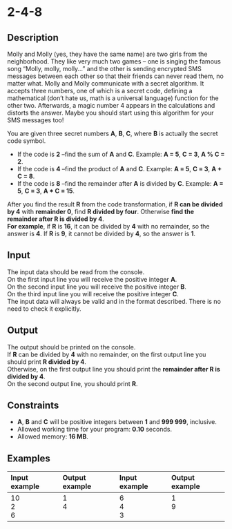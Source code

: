 # 2-4-8

## Description  

Molly and Molly (yes, they have the same name) are two girls from the neighborhood. They like very much two games – one is singing the famous song “Molly, molly, molly…” and the other is sending encrypted SMS messages between each other so that their friends can never read them, no matter what.
Molly and Molly communicate with a secret algorithm. It accepts three numbers, one of which is a secret code, defining a mathematical (don’t hate us, math is a universal language) function for the other two. Afterwards, a magic number 4 appears in the calculations and distorts the answer. Maybe you should start using this algorithm for your SMS messages too!

You are given three secret numbers **A**, **B**, **C**, where **B** is actually the secret code symbol.  
- If the code is **2** –find the sum of **A** and **C**. Example: **A = 5**, **C = 3**, **A % C = 2**.
- If the code is **4** –find the product of **A** and **C**. Example: **A = 5**, **C = 3**, **A + C = 8**.
- If the code is **8** –find the remainder after **A** is divided by **C**. Example: **A = 5**, **C = 3**, **A * C = 15**.  

After you find the result **R** from the code transformation, if **R can be divided by 4** with **remainder 0**, find **R divided by four**. Otherwise **find the remainder after R is divided by 4**.   
**For example**, if **R** is **16**, it can be divided by **4** with no remainder, so the answer is **4**. If **R** is **9**, it cannot be divided by **4**, so the answer is **1**.

## Input  

The input data should be read from the console.  
On the first input line you will receive the positive integer **A**.  
On the second input line you will receive the positive integer **B**.  
On the third input line you will receive the positive integer **C**.  
The input data will always be valid and in the format described. There is no need to check it explicitly.  

## Output

The output should be printed on the console.  
If **R** can be divided by **4** with no remainder, on the first output line you should print **R divided by 4**.  
Otherwise, on the first output line you should print the **remainder after R is divided by 4**.  
On the second output line, you should print **R**.  

## Constraints

- **A**, **B** and **C** will be positive integers between **1** and **999 999**, inclusive.
- Allowed working time for your program: **0.10** seconds. 
- Allowed memory: **16 MB**.

## Examples

|Input example|Output example|Input example|Output example|
|:-------------|:--------------|:-------------|:--------------|
|10<br/>2<br/>6|1<br/>4<br/><br/>|6<br/>4<br/>3|1<br/>9<br/><br/>|















